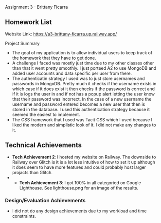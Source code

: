 Assignment 3 - 
Brittany Ficarra

## Homework List

Website Link: https://a3-brittany-ficarra.up.railway.app/

Project Summary
- The goal of my application is to allow individual users to keep track of the homework that they have to get done.
- A challenge I faced was mostly just time due to my other classes other than that it went pretty smoothly. I just porteed A2 to use MongoDB and added user accounts and data specific per user from there.
- The authenticatin strategy I used was to just store usernames and passwords in MongoDB. Pretty much it checks if the username exists in which case if it does exist it then checks if the password is correct and if it is logs the user in and if not has a popup alert letting the user know that their password was incorrect. In the case of a new username the username and password entered becomes a new user that then is stored in the database. I used this authentication strategy because it seemed the easiest to implement.
- The CSS framework that I used was Tacit CSS which I used because I liked the modern and simplistic look of it. I did not make any changes to it.

## Technical Achievements
- **Tech Achievement 2**: I hosted my website on Railway. The downside to Railway over Glitch is it is a lot less intuitive of how to set it up although it does seem to have more features and could probably host larger projacts than Glitch.
- - **Tech Achievement 3**: I got 100% in all categoried on Google Lighthouse. See lighthouse.png for an image of the results.

### Design/Evaluation Achievements
- I did not do any design achievements due to my workload and time constraints.
